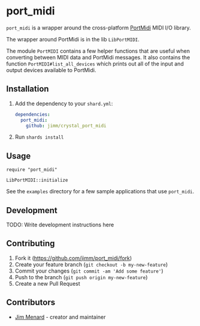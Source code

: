 # port_midi

`port_midi` is a wrapper around the cross-platform
[PortMidi](http://portmedia.sourceforge.net/portmidi/) MIDI I/O library.

The wrapper around PortMidi is in the lib `LibPortMIDI`.

The module `PortMIDI` contains a few helper functions that are useful when
converting between MIDI data and PortMidi messages. It also contains the
function `PortMIDI#list_all_devices` which prints out all of the input and
output devices available to PortMidi.

## Installation

1. Add the dependency to your `shard.yml`:

   ```yaml
   dependencies:
     port_midi:
       github: jimm/crystal_port_midi
   ```

2. Run `shards install`

## Usage

```crystal
require "port_midi"

LibPortMIDI::initialize
```

See the `examples` directory for a few sample applications that use
`port_midi`.

## Development

TODO: Write development instructions here

## Contributing

1. Fork it (<https://github.com/jimm/port_midi/fork>)
2. Create your feature branch (`git checkout -b my-new-feature`)
3. Commit your changes (`git commit -am 'Add some feature'`)
4. Push to the branch (`git push origin my-new-feature`)
5. Create a new Pull Request

## Contributors

- [Jim Menard](https://github.com/jimm) - creator and maintainer
